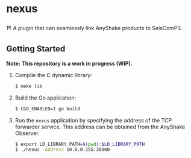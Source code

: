 # nexus

⛩️ A plugin that can seamlessly link AnyShake products to SeisComP3.

## Getting Started

**Note: This repository is a work in progress (WIP).**

1. Compile the C dynamic library:
    ```bash
    $ make lib
    ```
2. Build the Go application:
    ```bash
    $ CGO_ENABLED=1 go build
    ```
3. Run the `nexus` application by specifying the address of the TCP forwarder service. This address can be obtained from the AnyShake Observer.
    ```bash
    $ export LD_LIBRARY_PATH=$(pwd):$LD_LIBRARY_PATH
    $ ./nexus -address 10.0.0.155:30000
    ```
